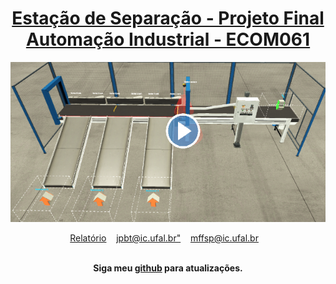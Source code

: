 <div align="center">
	<h1>
	<a href = "https://github.com/joaopedrobritot/Projeto-Automacao">
	 Estação de Separação - Projeto Final Automação Industrial - ECOM061 
	</a> 
	</h1>
</div>
<div align="center">
	<a href="https://drive.google.com/file/d/1sl1qM4Y3RulJGkvow5xDrq74peMI2tI4/view?usp=sharing"><img src="/src/video_tumb.png" class="media-object  img-responsive img-thumbnail"></a>
<br>
</div>

<p align="center">
	<a href="https://github.com/joaopedrobritot/Projeto-Automacao/report/Relatório Projeto - Automação - João Pedro - Mateus Felismino.pdf">Relatório</a>&nbsp;&nbsp;&nbsp;
	<a href="mailto:jpbt@ic.ufal.br" >jpbt@ic.ufal.br"</a>&nbsp;&nbsp;&nbsp;
	<a href="mailto:mffsp@ic.ufal.br" >mffsp@ic.ufal.br</a>&nbsp;&nbsp;&nbsp;
	
	
</p>

<br>

<div align="center">
	<b>Siga meu <a href="https://github.com/mffdsp"> github</a> para atualizações.</b>
</div>
